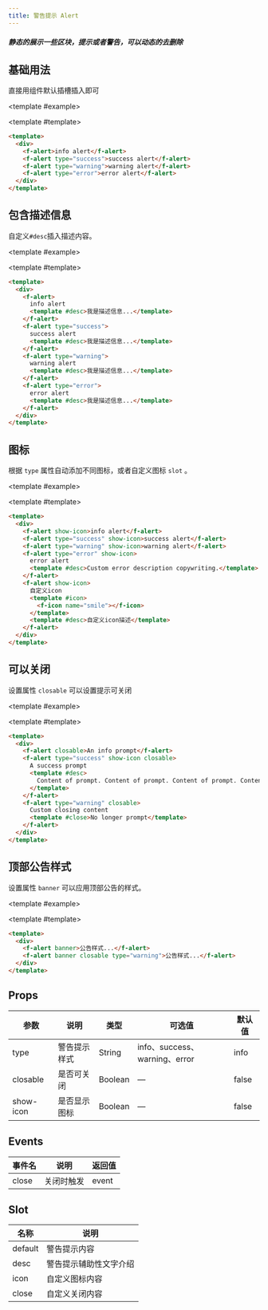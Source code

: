 ```yaml
---
title: 警告提示 Alert
---
```


<script setup>
import Basic from './demo/Alert/Basic.vue'
import Desc from './demo/Alert/Desc.vue'
import Icon from './demo/Alert/Icon.vue'
import Close from './demo/Alert/Close.vue'
import Banner from './demo/Alert/Banner.vue'
</script>

##### 静态的展示一些区块，提示或者警告，可以动态的去删除

<card>

## 基础用法

直接用组件默认插槽插入即可

<template #example>

  <Basic/>
  
</template>

<template #template>

```html
<template>
  <div>
    <f-alert>info alert</f-alert>
    <f-alert type="success">success alert</f-alert>
    <f-alert type="warning">warning alert</f-alert>
    <f-alert type="error">error alert</f-alert>
  </div>
</template>
```

</template>

</card>

<card>

## 包含描述信息

自定义`#desc`插入描述内容。

<template #example>

  <Desc/>
  
</template>

<template #template>

```html
<template>
  <div>
    <f-alert>
      info alert
      <template #desc>我是描述信息...</template>
    </f-alert>
    <f-alert type="success">
      success alert
      <template #desc>我是描述信息...</template>
    </f-alert>
    <f-alert type="warning">
      warning alert
      <template #desc>我是描述信息...</template>
    </f-alert>
    <f-alert type="error">
      error alert
      <template #desc>我是描述信息...</template>
    </f-alert>
  </div>
</template>
```

</template>

</card>

<card>

## 图标

根据 `type` 属性自动添加不同图标，或者自定义图标 `slot` 。

<template #example>

  <Icon/>
  
</template>

<template #template>

```html
<template>
  <div>
    <f-alert show-icon>info alert</f-alert>
    <f-alert type="success" show-icon>success alert</f-alert>
    <f-alert type="warning" show-icon>warning alert</f-alert>
    <f-alert type="error" show-icon>
      error alert
      <template #desc>Custom error description copywriting.</template>
    </f-alert>
    <f-alert show-icon>
      自定义icon
      <template #icon>
        <f-icon name="smile"></f-icon>
      </template>
      <template #desc>自定义icon描述</template>
    </f-alert>
  </div>
</template>
```

</template>

</card>

<card>

## 可以关闭

设置属性 `closable` 可以设置提示可关闭

<template #example>

  <Close/>
  
</template>

<template #template>

```html
<template>
  <div>
    <f-alert closable>An info prompt</f-alert>
    <f-alert type="success" show-icon closable>
      A success prompt
      <template #desc>
        Content of prompt. Content of prompt. Content of prompt. Content of prompt.
      </template>
    </f-alert>
    <f-alert type="warning" closable>
      Custom closing content
      <template #close>No longer prompt</template>
    </f-alert>
  </div>
</template>
```

</template>

</card>

<card>

## 顶部公告样式

设置属性 `banner` 可以应用顶部公告的样式。

<template #example>

  <Banner/>
  
</template>

<template #template>

```html
<template>
  <div>
    <f-alert banner>公告样式...</f-alert>
    <f-alert banner closable type="warning">公告样式...</f-alert>
  </div>
</template>
```

</template>

</card>

## Props

| 参数      | 说明         | 类型    | 可选值                        | 默认值 |
| --------- | ------------ | ------- | ----------------------------- | ------ |
| type      | 警告提示样式 | String  | info、success、warning、error | info   |
| closable  | 是否可关闭   | Boolean | —                             | false  |
| show-icon | 是否显示图标 | Boolean | —                             | false  |

## Events

| 事件名 | 说明       | 返回值 |
| ------ | ---------- | ------ |
| close  | 关闭时触发 | event  |

## Slot

| 名称    | 说明                   |
| ------- | ---------------------- |
| default | 警告提示内容           |
| desc    | 警告提示辅助性文字介绍 |
| icon    | 自定义图标内容         |
| close   | 自定义关闭内容         |
